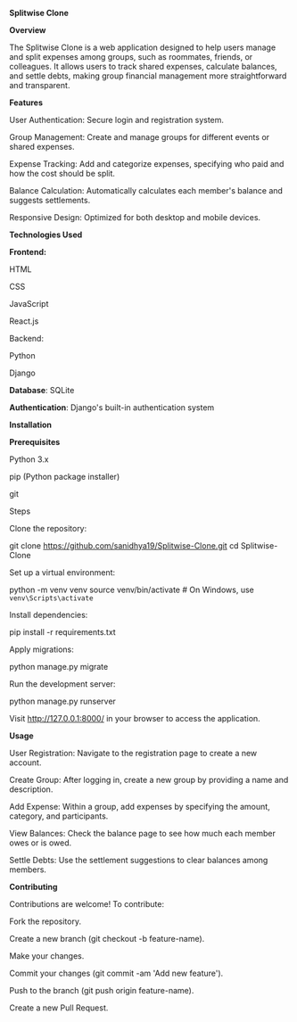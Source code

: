 ****Splitwise Clone****

**Overview**

The Splitwise Clone is a web application designed to help users manage and split expenses among groups, such as roommates, friends, or colleagues. It allows users to track shared expenses, calculate balances, and settle debts, making group financial management more straightforward and transparent.

**Features**

User Authentication: Secure login and registration system.

Group Management: Create and manage groups for different events or shared expenses.

Expense Tracking: Add and categorize expenses, specifying who paid and how the cost should be split.

Balance Calculation: Automatically calculates each member's balance and suggests settlements.

Responsive Design: Optimized for both desktop and mobile devices.



**Technologies Used**

**Frontend:**

HTML

CSS

JavaScript

React.js

Backend:

Python

Django

**Database**: SQLite

**Authentication**: Django's built-in authentication system

**Installation**

**Prerequisites**

Python 3.x

pip (Python package installer)

git

Steps

Clone the repository:

git clone https://github.com/sanidhya19/Splitwise-Clone.git
cd Splitwise-Clone


Set up a virtual environment:

python -m venv venv
source venv/bin/activate  # On Windows, use `venv\Scripts\activate`


Install dependencies:

pip install -r requirements.txt


Apply migrations:

python manage.py migrate


Run the development server:

python manage.py runserver


Visit http://127.0.0.1:8000/ in your browser to access the application.


**Usage**

User Registration: Navigate to the registration page to create a new account.

Create Group: After logging in, create a new group by providing a name and description.

Add Expense: Within a group, add expenses by specifying the amount, category, and participants.

View Balances: Check the balance page to see how much each member owes or is owed.

Settle Debts: Use the settlement suggestions to clear balances among members.



**Contributing**

Contributions are welcome! To contribute:

Fork the repository.

Create a new branch (git checkout -b feature-name).

Make your changes.

Commit your changes (git commit -am 'Add new feature').

Push to the branch (git push origin feature-name).

Create a new Pull Request.
